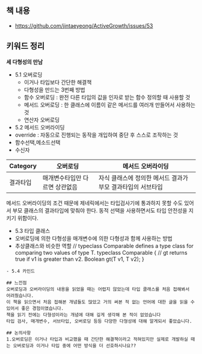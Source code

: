 ## 책 내용
- https://github.com/jintaeyeong/ActiveGrowth/issues/53

## 키워드 정리 
**세 다형성의 만남**
- 5.1 오버로딩
  - 이거나 타입보다 간단한 해결책
  - 다형성을 만드는 3번째 방법
  - 함수 오버로딩 : 완전 다른 타입의 값을 인자로 받는 함수 정의할 때 사용할 것
  - 메서드 오버로딩 : 한 클래스에 이름이 같은 메서드를 여러개 만들어서 사용하는 것 
  - 연산자 오버로딩
- 5.2 메서드 오버라이딩
 - override : 자동으로 진행되는 동작을 개입하여 중단 후 스스로 조작하는 것
 - 함수선택,메소드선택
 - 수신자

| Category | 오버로딩 | 메서드 오버라이딩 |
|---|---|---|
| 결과타입 | 매개변수타입만 다르면 상관없음 | 자식 클래스에 정의한 메서드 결과가 부모 결과타입의 서브타입 |

메서드 오버라이딩의 조건 때문에 제네릭에서는 타입검사기에 통과하지 못할 수도 있어서 부모 클래스의 결과타입에 맞춰야 한다.
동적 선택을 사용하면서도 타입 안전성을 지키기 위함이다.

- 5.3 타입 클래스
 - 오버로딩에 의한 다형성을 매개변수에 의한 다형성과 함께 사용하는 방법
 - 추상클래스와 비슷한 역할
// typeclass Comparable defines a type class for comparing two values of type T.
typeclass Comparable<T> {
    // gt returns true if v1 is greater than v2.
    Boolean gt(T v1, T v2);
}
```
- 5.4 카인드

## 느낀점 
오버로딩과 오버라이딩의 내용을 읽었을 때는 어렵지 않았는데 타입 클래스를 처음 접해봐서 어려웠습니다.
이 책을 읽으면서 처음 접해본 개념들도 많았고 거의 써본 적 없는 언어에 대한 글을 읽을 수 있어서 좋은 경험이였습니다.
책을 읽기 전에는 다형성이라는 개념에 대해 깊게 생각해 본 적이 없었습니다
타입 검사, 매개변수, 서브타입, 오버로딩 등등 다양한 다형성에 대해 알게되서 좋았습니다.

## 논의사항 
1.오버로딩은 이거나 타입과 비교했을 때 간단한 해결책이라고 적혀있지만 실제로 개발하실 때는 오버로딩과 이거나 타입 중에 어떤 방식을 더 선호하시나요?? 
